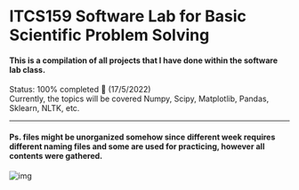 # ITCS159 Software Lab for Basic Scientific Problem Solving
#### This is a compilation of all projects that I have done within the software lab class.

Status: 100% completed 🥇 (17/5/2022)  
Currently, the topics will be covered Numpy, Scipy, Matplotlib, Pandas, Sklearn, NLTK, etc.

---

#### Ps. files might be unorganized somehow since different week requires different naming files and some are used for practicing, however all contents were gathered.

![img](https://preview.redd.it/3dgzg92eio361.png?width=500&format=png&auto=webp&s=a1f584ef024e08704ed6646e6a7ade0e53142b0d)
